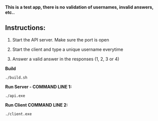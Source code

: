 
**This is a test app, there is no validation of usernames, invalid answers, etc..**

## Instructions:

1. Start the API server. Make sure the port is open

2. Start the client and type a unique username everytime

3. Answer a valid answer in the responses (1, 2, 3 or 4)


**Build**
```
./build.sh
```

**Run Server - COMMAND LINE 1:**

```
./api.exe
```

**Run Client COMMAND LINE 2:**

```
./client.exe
```